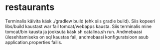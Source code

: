 # restaurants
Terminalis käivita käsk ./gradlew build (ehk siis gradle build).
Siis kopeeri libs/build kaustast war fail tomcat/webapps kausta.
Siis terminalis mine tomcat/bin kausta ja jooksuta käsk sh catalina.sh run.
Andmebaasi ülesehitamiseks on sql kaustas fail, andmebaasi konfiguratsioon asub application.properties failis.

